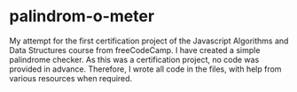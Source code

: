 # palindrom-o-meter
My attempt for the first certification project of the Javascript Algorithms and Data Structures course from freeCodeCamp. I have created a simple palindrome checker. As this was a certification project, no code was provided in advance. Therefore, I wrote all code in the files, with help from various resources when required.

